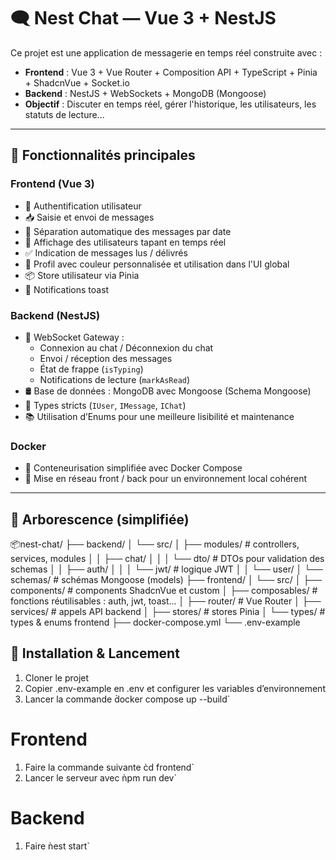 # 🗨️ Nest Chat  — Vue 3 + NestJS

Ce projet est une application de messagerie en temps réel construite avec :

- **Frontend** : Vue 3 + Vue Router + Composition API + TypeScript + Pinia + ShadcnVue + Socket.io
- **Backend** : NestJS + WebSockets + MongoDB (Mongoose)  
- **Objectif** : Discuter en temps réel, gérer l'historique, les utilisateurs, les statuts de lecture...

---

## 🚀 Fonctionnalités principales

### Frontend (Vue 3)

- 🔐 Authentification utilisateur
- 📥 Saisie et envoi de messages  
- 📆 Séparation automatique des messages par date
- 👥 Affichage des utilisateurs tapant en temps réel  
- ✅ Indication de messages lus / délivrés 
- 🎨 Profil avec couleur personnalisée et utilisation dans l'UI global
- 📦 Store utilisateur via Pinia  
- 🔔 Notifications toast  

### Backend (NestJS)

- 📡 WebSocket Gateway :
  - Connexion au chat / Déconnexion du chat
  - Envoi / réception des messages  
  - État de frappe (`isTyping`)  
  - Notifications de lecture (`markAsRead`)  
- 🛢️ Base de données : MongoDB avec Mongoose (Schema Mongoose)
- 🧪 Types stricts (`IUser`, `IMessage`, `IChat`)
- 📚 Utilisation d’Enums pour une meilleure lisibilité et maintenance

### Docker 
- 🐳 Conteneurisation simplifiée avec Docker Compose
- 🔗 Mise en réseau front / back pour un environnement local cohérent

---

## 📁 Arborescence (simplifiée)

📦nest-chat/
├── backend/
│ └── src/
│ ├── modules/ # controllers, services, modules
│ │ ├── chat/
│ │ │ └── dto/ # DTOs pour validation des schemas
│ │ ├── auth/
│ │ │ └── jwt/ # logique JWT
│ │ └── user/
│ └── schemas/ # schémas Mongoose (models)
├── frontend/
│ └── src/
│ ├── components/ # components ShadcnVue et custom
│ ├── composables/ # fonctions réutilisables : auth, jwt, toast...
│ ├── router/ # Vue Router
│ ├── services/ # appels API backend
│ ├── stores/ # stores Pinia
│ └── types/ # types & enums frontend
├── docker-compose.yml
└── .env-example

## 🔧 Installation & Lancement

1. Cloner le projet
2. Copier .env-example en .env et configurer les variables d’environnement
3. Lancer la commande d̀ocker compose up --build`

# Frontend 
1. Faire la commande suivante c̀d frontend`
2. Lancer le serveur avec ǹpm run dev`

# Backend
1. Faire ǹest start`

